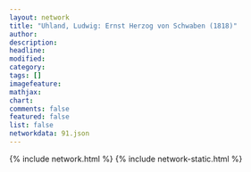```yaml
---
layout: network
title: "Uhland, Ludwig: Ernst Herzog von Schwaben (1818)"
author:
description:
headline:
modified:
category:
tags: []
imagefeature: 
mathjax: 
chart: 
comments: false
featured: false
list: false
networkdata: 91.json
---
```

{% include network.html %}
{% include network-static.html %}
